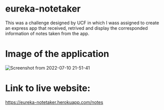 # eureka-notetaker

This was a challenge designed by UCF in which I wass assigned to create an express app that received, retrived and display the corresponded information of notes taken from the app.


# Image of the application 

![Screenshot from 2022-07-10 21-51-41](https://user-images.githubusercontent.com/60278396/178180038-9bdf3632-84d2-440b-8b6f-c34e3ff21835.png)

# Link to live website: 
https://eureka-notetaker.herokuapp.com/notes
